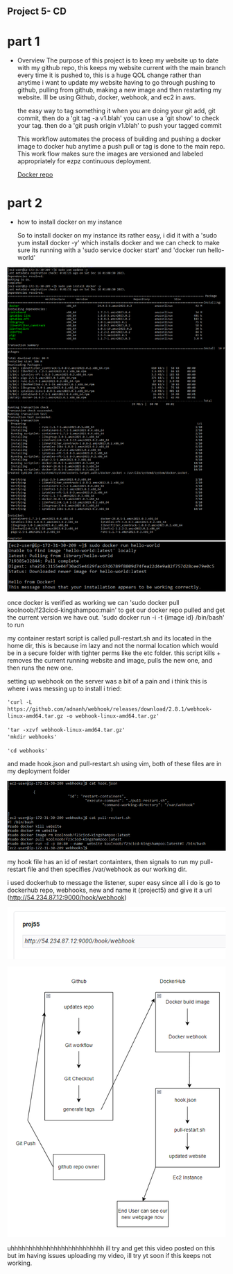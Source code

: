 ## Project 5- CD

# part 1
- Overview
    The purpose of this project is to keep my website up to date with my github repo, this keeps my website current with the main branch every time it is pushed to, this is a huge QOL change rather than anytime i want to update my website having to go through pushing to github, pulling from github, making a new image and then restarting my website. Ill be using Github, docker, webhook, and ec2 in aws.

    the easy way to tag something it when you are doing your git add, git commit, then do a 'git tag -a v1.blah'
  you can use a 'git show' to check your tag.
  then do a 'git push origin v1.blah' to push your tagged commit

  This workflow automates the process of building and pushing a docker image to docker hub anytime a push pull or tag is done to the main repo. This work flow makes sure the images are versioned and labeled appropriately for ezpz continuous deployment.

  [Docker repo](https://hub.docker.com/repository/docker/koolnoob/f23cicd-kingshampoo/general)

# part 2
- how to install docker on my instance

  So to install docker on my instance its rather easy, i did it with a 'sudo yum install docker -y' which installs docker and we can check to make sure its running with a 'sudo service docker start' and 'docker run hello-world'

![Alt text](image-1.png)
![Alt text](image-2.png)

  once docker is verified as working we can 'sudo docker pull koolnoob/f23cicd-kingshampoo:main' to get our docker repo pulled and get the current version we have out. 
'sudo docker run -i -t {image id} /bin/bash' to run

   my container restart script is called pull-restart.sh and its located in the home dir, this is because im lazy and not the normal location which would be in a secure folder with tighter perms like the etc folder. this script kills + removes the current running website and image, pulls the new one, and then runs the new one.

setting up webhook on the server was a bit of a pain and i think this is where i was messing up to install i tried:
    
    'curl -L https://github.com/adnanh/webhook/releases/download/2.8.1/webhook-linux-amd64.tar.gz -o webhook-linux-amd64.tar.gz' 
    
    'tar -xzvf webhook-linux-amd64.tar.gz'
    'mkdir webhooks'
    
    'cd webhooks'
    
and made hook.json and pull-restart.sh using vim, both of these files are in my deployment folder

  ![Alt text](image-3.png)

my hook file has an id of restart containters, then signals to run my pull-restart file and then specifies /var/webhook as our working dir. 

i used dockerhub to message the listener, super easy since all i do is go to dockerhub repo, webhooks, new and name it (project5) and give it a url (http://54.234.87.12:9000/hook/webhook)
  
  ![Alt text](image-4.png)
  
  ![Alt text](image-5.png)
  
uhhhhhhhhhhhhhhhhhhhhhhhhhh ill try and get this video posted on this but im having issues uploading my video, ill try yt soon if this keeps not working. 
